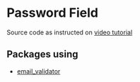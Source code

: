 # Password Field

Source code as instructed on [video tutorial](https://youtu.be/qAinMgfAwh4)

## Packages using

- [email_validator](https://pub.dev/packages/email_validator)